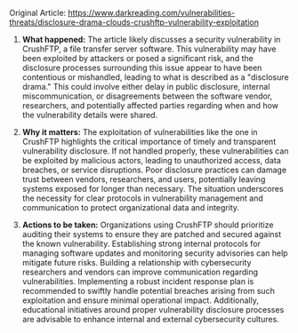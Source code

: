 Original Article: https://www.darkreading.com/vulnerabilities-threats/disclosure-drama-clouds-crushftp-vulnerability-exploitation

1) **What happened:**
The article likely discusses a security vulnerability in CrushFTP, a file transfer server software. This vulnerability may have been exploited by attackers or posed a significant risk, and the disclosure processes surrounding this issue appear to have been contentious or mishandled, leading to what is described as a "disclosure drama." This could involve either delay in public disclosure, internal miscommunication, or disagreements between the software vendor, researchers, and potentially affected parties regarding when and how the vulnerability details were shared.

2) **Why it matters:**
The exploitation of vulnerabilities like the one in CrushFTP highlights the critical importance of timely and transparent vulnerability disclosure. If not handled properly, these vulnerabilities can be exploited by malicious actors, leading to unauthorized access, data breaches, or service disruptions. Poor disclosure practices can damage trust between vendors, researchers, and users, potentially leaving systems exposed for longer than necessary. The situation underscores the necessity for clear protocols in vulnerability management and communication to protect organizational data and integrity.

3) **Actions to be taken:**
Organizations using CrushFTP should prioritize auditing their systems to ensure they are patched and secured against the known vulnerability. Establishing strong internal protocols for managing software updates and monitoring security advisories can help mitigate future risks. Building a relationship with cybersecurity researchers and vendors can improve communication regarding vulnerabilities. Implementing a robust incident response plan is recommended to swiftly handle potential breaches arising from such exploitation and ensure minimal operational impact. Additionally, educational initiatives around proper vulnerability disclosure processes are advisable to enhance internal and external cybersecurity cultures.